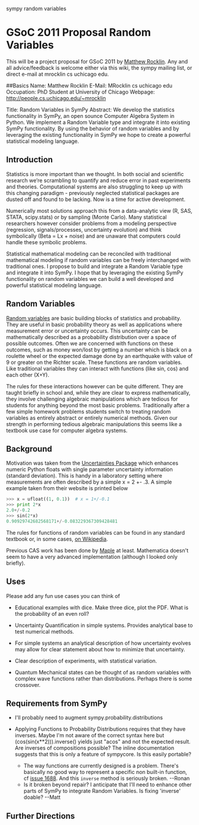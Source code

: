 sympy random variables
# GSoC 2011 Proposal Random Variables
This will be a project proposal for GSoC 2011 by [Matthew Rocklin](http://people.cs.uchicago.edu/~mrocklin). Any and all advice/feedback is welcome either via this wiki, the sympy mailing list, or direct e-mail at mrocklin cs uchicago edu. 

##Basics
Name: Matthew Rocklin
E-Mail: MRocklin cs uchicago edu
Occupation: PhD Student at University of Chicago
Webpage: http://people.cs.uchicago.edu/~mrocklin

Title: Random Variables in SymPy
Abstract: We develop the statistics functionality in SymPy, an open sounce Computer Algebra System in Python. We implement a Random Variable type and integrate it into existing SymPy functionality. By using the behavior of random variables and by leveraging the existing functionality in SymPy we hope to create a powerful statistical modeling language. 

## Introduction 
Statistics is more important than we thought. In both social and scientific research we’re scrambling to quantify and reduce error in past experiments and theories. Computational systems are also struggling to keep up with this changing paradigm - previously neglected statistical packages are dusted off and found to be lacking. Now is a time for active development. 

Numerically most solutions approach this from a data-analytic view (R, SAS, STATA, scipy.stats) or by sampling (Monte Carlo). Many statistical researchers however consider problems from a modeling perspective (regression, signals/processes, uncertainty evolution) and think symbolically (Beta = Lx + noise) and are unaware that computers could handle these symbolic problems. 

Statistical mathematical modeling can be reconciled with traditional mathematical modeling if random variables can be freely interchanged with traditional ones. I propose to build and integrate a Random Variable type and integrate it into SymPy. I hope that by leveraging the existing SymPy functionality on random variables we can build a well developed and powerful statistical modeling language. 

## Random Variables

[Random variables](http://en.wikipedia.org/wiki/Random_variable) are basic building blocks of statistics and probability. They are useful in basic probability theory as well as applications where measurement error or uncertainty occurs. This uncertainty can be mathematically described as a probability distribution over a space of possible outcomes. Often we are concerned with functions on these outcomes, such as money won/lost by getting a number which is black on a roulette wheel or the expected damage done by an earthquake with value of 9 or greater on the Richter scale. These functions are random variables. Like traditional variables they can interact with functions (like sin, cos) and each other (X+Y). 

The rules for these interactions however can be quite different. They are taught briefly in school and, while they are clear to express mathematically, they involve challenging algebraic manipulations which are tedious for students for anything beyond the most basic problems. Traditionally after a few simple homework problems students switch to treating random variables as entirely abstract or entirely numerical methods. Given our strength in performing tedious algebraic manipulations this seems like a textbook use case for computer algebra systems.

## Background
Motivation was taken from the [Uncertainties Package](http://packages.python.org/uncertainties/index.html) which enhances numeric Python floats with single parameter uncertainty information (standard deviation). This is handy in a laboratory setting where measurements are often described by a simple x = 2 +- .3. A simple example taken from their website is printed below
```python
>>> x = ufloat((1, 0.1))  # x = 1+/-0.1
>>> print 2*x
2.0+/-0.2
>>> sin(2*x)  
0.90929742682568171+/-0.083229367309428481
```

The rules for functions of random variables can be found in any standard textbook or, in some cases,  [on Wikipedia](http://en.wikipedia.org/wiki/Random_variable#Functions_of_random_variables). 

Previous CAS work has been done by [Maple](http://www.maplesoft.com/support/help/Maple/view.aspx?path=Statistics/RandomVariables) at least. Mathematica doesn't seem to have a very advanced implementation (although I looked only briefly). 


## Uses
Please add any fun use cases you can think of

* Educational examples with dice. Make three dice, plot the PDF. What is the probability of an even roll?

* Uncertainty Quantification in simple systems. Provides analytical base to test numerical methods.

* For simple systems an analytical description of how uncertainty evolves may allow for clear statement about how to minimize that uncertainty. 

* Clear description of experiments, with statistical variation. 

* Quantum Mechanical states can be thought of as random variables with complex wave functions rather than distributions. Perhaps there is some crossover. 


## Requirements from SymPy
* I'll probably need to augment sympy.probability.distributions

* Applying Functions to Probability Distributions requires that they have inverses. Maybe I'm not aware of the correct syntax here but (cos(sin(x**2))).inverse() yields just "acos" and not the expected result. Are inverses of compositions possible? The inline documentation suggests that this is only a feature of sympycore. Is this easily portable?
  * The way functions are currently designed is a problem. There's basically no good way to represent a specific non built-in function, cf [issue 1688](http://code.google.com/p/sympy/issues/detail?id=1688). And this `inverse` method is seriously broken. --Ronan  
  * Is it broken beyond repair? I anticipate that I'll need to enhance other parts of SymPy to integrate Random Variables. Is fixing 'inverse' doable? --Matt


## Further Directions

